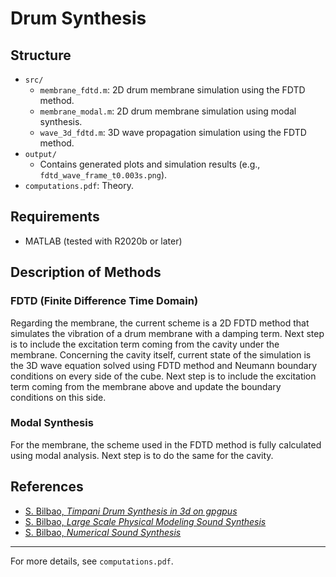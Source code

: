 # Drum Synthesis

## Structure

- `src/`
  - `membrane_fdtd.m`: 2D drum membrane simulation using the FDTD method.
  - `membrane_modal.m`: 2D drum membrane simulation using modal synthesis.
  - `wave_3d_fdtd.m`: 3D wave propagation simulation using the FDTD method.
- `output/`
  - Contains generated plots and simulation results (e.g., `fdtd_wave_frame_t0.003s.png`).
- `computations.pdf`: Theory.

## Requirements

- MATLAB (tested with R2020b or later)

## Description of Methods
### FDTD (Finite Difference Time Domain)
Regarding the membrane, the current scheme is a 2D FDTD method that simulates the vibration of a drum membrane with a damping term. Next step is to include the excitation term coming from the cavity under the membrane. Concerning the cavity itself, current state of the simulation is the 3D wave equation solved using FDTD method and Neumann boundary conditions on every side of the cube. Next step is to include the excitation term coming from the membrane above and update the boundary conditions on this side.

### Modal Synthesis
For the membrane, the scheme used in the FDTD method is fully calculated using modal analysis. Next step is to do the same for the cavity.


## References

- [S. Bilbao, *Timpani Drum Synthesis in 3d on gpgpus*](https://dafx12.york.ac.uk/papers/dafx12_submission_36.pdf)
- [S. Bilbao, *Large Scale Physical Modeling Sound Synthesis*](https://dafx.de/paper-archive/2019/DAFx2019_paper_22.pdf)
- [S. Bilbao, *Numerical Sound Synthesis*](https://onlinelibrary.wiley.com/doi/book/10.1002/9780470749012)

---

For more details, see `computations.pdf`.

